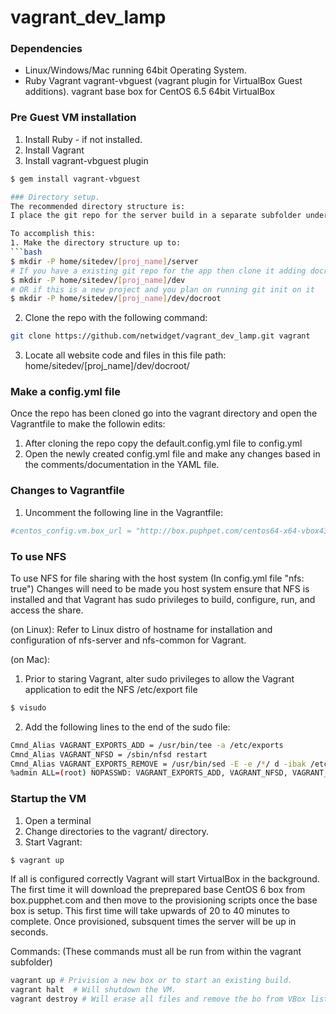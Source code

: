 # vagrant_dev_lamp
### Dependencies
- Linux/Windows/Mac running 64bit Operating System.
- Ruby Vagrant vagrant-vbguest (vagrant plugin for VirtualBox Guest additions). vagrant base box for CentOS 6.5 64bit VirtualBox

### Pre Guest VM installation
1. Install Ruby - if not installed.
2. Install Vagrant
3. Install vagrant-vbguest plugin
```bash
$ gem install vagrant-vbguest

### Directory setup.
The recommended directory structure is:
I place the git repo for the server build in a separate subfolder under the projcet name so that the web applicaiton can be versioned separately.  But is in the same project directory so that I can backup the whole project at once as needed.  

To accomplish this:
1. Make the directory structure up to:
```bash
$ mkdir -P home/sitedev/[proj_name]/server
# If you have a existing git repo for the app then clone it adding docroot at the end
$ mkdir -P home/sitedev/[proj_name]/dev
# OR if this is a new project and you plan on running git init on it
$ mkdir -P home/sitedev/[proj_name]/dev/docroot
```
2. Clone the repo with the following command:
```bash
git clone https://github.com/netwidget/vagrant_dev_lamp.git vagrant
```
3. Locate all website code and files in this file path:
  home/sitedev/[proj_name]/dev/docroot/

### Make a config.yml file
Once the repo has been cloned go into the vagrant directory and open the Vagrantfile to make the followin edits:
1. After cloning the repo copy the default.config.yml file to config.yml
2. Open the newly created config.yml file and make any changes based in the comments/documentation in the YAML file.

### Changes to Vagrantfile
1. Uncomment the following line in the Vagrantfile:
```ruby
#centos_config.vm.box_url = "http://box.puphpet.com/centos64-x64-vbox43.box"
```

### To use NFS
To use NFS for file sharing with the host system (In config.yml file "nfs: true") Changes will need to be made you host system ensure that NFS is installed and that Vagrant has sudo privileges to build, configure, run, and access the share.

(on Linux):
Refer to Linux distro of hostname for installation and configuration of nfs-server and nfs-common for Vagrant.

(on Mac):
1. Prior to staring Vagrant,  alter sudo privileges to allow the Vagrant application to edit the NFS /etc/export file
```bash
$ visudo
```
2. Add the following lines to the end of the sudo file:
```bash
Cmnd_Alias VAGRANT_EXPORTS_ADD = /usr/bin/tee -a /etc/exports                   
Cmnd_Alias VAGRANT_NFSD = /sbin/nfsd restart                                    
Cmnd_Alias VAGRANT_EXPORTS_REMOVE = /usr/bin/sed -E -e /*/ d -ibak /etc/exports 
%admin ALL=(root) NOPASSWD: VAGRANT_EXPORTS_ADD, VAGRANT_NFSD, VAGRANT_EXPORTS_REMOVE 
```
### Startup the VM
1. Open a terminal
2. Change directories to the vagrant/ directory.
3. Start Vagrant:
```bash
$ vagrant up
```
If all is configured correctly Vagrant will start VirtualBox in the background. The first time it will download the preprepared base CentOS 6 box from box.pupphet.com and then move to the provisioning scripts once the base box is setup.  This first time will take upwards of 20 to 40 minutes to complete.  Once provisioned, subsquent times the server will be up in seconds.

Commands: (These commands must all be run from within the vagrant subfolder)
```bash
vagrant up # Privision a new box or to start an existing build.
vagrant halt  # Will shutdown the VM.
vagrant destroy # Will erase all files and remove the bo from VBox list (VirtualBox files, not the provisioning files in the vagrant folder).
```
